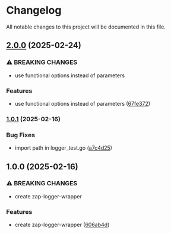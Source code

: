 # Changelog

All notable changes to this project will be documented in this file.

## [2.0.0](https://github.com/janduursma/zap-logger-wrapper/compare/v1.0.1...v2.0.0) (2025-02-24)


### ⚠ BREAKING CHANGES

* use functional options instead of parameters

### Features

* use functional options instead of parameters ([67fe372](https://github.com/janduursma/zap-logger-wrapper/commit/67fe372674a280509772857de3f9a62e78e009c8))

### [1.0.1](https://github.com/janduursma/zap-logger-wrapper/compare/v1.0.0...v1.0.1) (2025-02-16)


### Bug Fixes

* import path in logger_test.go ([a7c4d25](https://github.com/janduursma/zap-logger-wrapper/commit/a7c4d25bb977328f737bc87277da07ffde0e99ea))

## 1.0.0 (2025-02-16)


### ⚠ BREAKING CHANGES

* create zap-logger-wrapper

### Features

* create zap-logger-wrapper ([606ab4d](https://github.com/janduursma/zap-logger-wrapper/commit/606ab4d49b5c25a139000f04fec5c2811756ed86))
